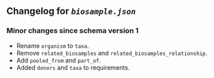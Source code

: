 ## Changelog for *`biosample.json`*

### Minor changes since schema version 1

* Rename `organism` to `taxa`.
* Remove `related_biosamples` and `related_biosamples_relationship`.
* Add `pooled_from` and `part_of`.
* Added `donors` and `taxa` to requirements.
